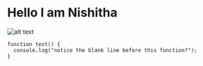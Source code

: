 # Hello I am Nishitha
![alt text](https://octodex.github.com/images/yaktocat.png)
```
function test() {
  console.log("notice the blank line before this function?");
}
```
